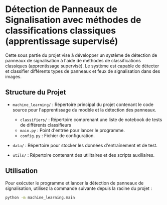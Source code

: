 # Détection de Panneaux de Signalisation avec méthodes de classifications classiques (apprentissage supervisé)

Cette sous partie du projet vise à développer un système de détection de panneaux de signalisation à l'aide de méthodes de classifications classiques (apprentissage supervisé). Le système est capable de détecter et classifier différents types de panneaux et feux de signalisation dans des images.

## Structure du Projet

- `machine_learning/` : Répertoire principal du projet contenant le code source pour l'apprentissage du modèle et la détection des panneaux.
    - `classifiers/` : Répertoire comprenant une liste de notebook de tests de différents classifieurs 
    - `main.py` : Point d'entrée pour lancer le programme.
    - `config.py` : Fichier de configuration.

- `data/` : Répertoire pour stocker les données d'entraînement et de test.
- `utils/` : Répertoire contenant des utilitaires et des scripts auxiliaires.

## Utilisation

Pour exécuter le programme et lancer la détection de panneaux de signalisation, utilisez la commande suivante depuis la racine du projet :

```bash
python -m machine_learning.main
